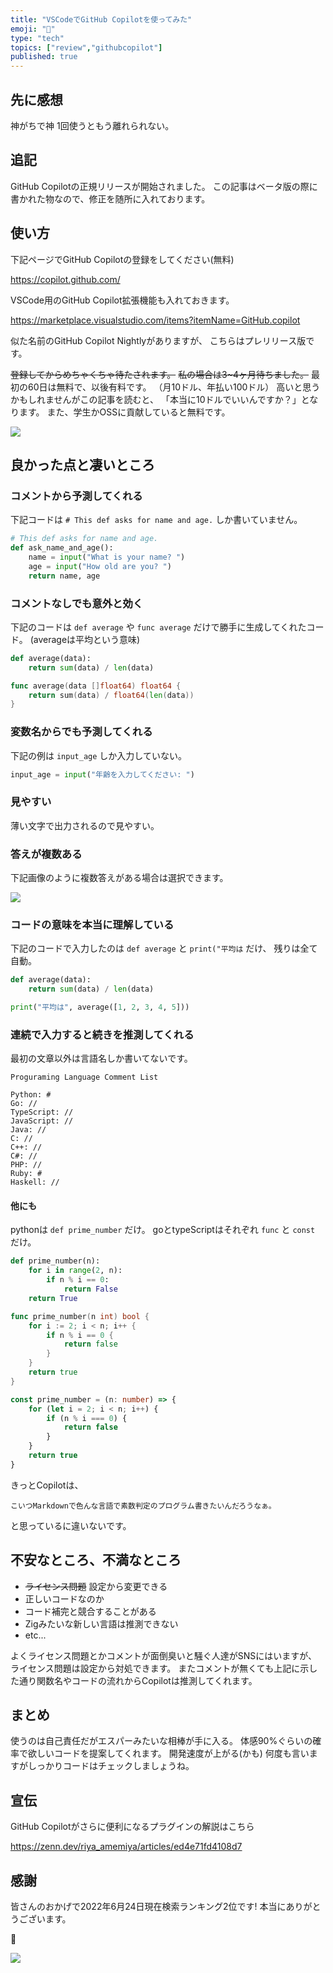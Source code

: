 ```yaml
---
title: "VSCodeでGitHub Copilotを使ってみた"
emoji: "🔨"
type: "tech"
topics: ["review","githubcopilot"]
published: true
---
```


## 先に感想

神がちで神
1回使うともう離れられない。

## 追記

GitHub Copilotの正規リリースが開始されました。
この記事はベータ版の際に書かれた物なので、修正を随所に入れております。

## 使い方

下記ページでGitHub Copilotの登録をしてください(無料)

https://copilot.github.com/

VSCode用のGitHub Copilot拡張機能も入れておきます。

https://marketplace.visualstudio.com/items?itemName=GitHub.copilot

似た名前のGitHub Copilot Nightlyがありますが、
こちらはプレリリース版です。

~~登録してからめちゃくちゃ待たされます。~~
~~私の場合は3~4ヶ月待ちました。~~
最初の60日は無料で、以後有料です。
（月10ドル、年払い100ドル）
高いと思うかもしれませんがこの記事を読むと、
「本当に10ドルでいいんですか？」となります。
また、学生かOSSに貢献していると無料です。

![](/images/7a7cec9244e4b9/GithubCopilot.png)

## 良かった点と凄いところ

### コメントから予測してくれる

下記コードは `# This def asks for name and age.` しか書いていません。

```python
# This def asks for name and age.
def ask_name_and_age():
    name = input("What is your name? ")
    age = input("How old are you? ")
    return name, age
```

### コメントなしでも意外と効く

下記のコードは `def average` や `func average` だけで勝手に生成してくれたコード。
(averageは平均という意味)

```python
def average(data):
    return sum(data) / len(data)
```

```go
func average(data []float64) float64 {
    return sum(data) / float64(len(data))
}
```

### 変数名からでも予測してくれる

下記の例は `input_age` しか入力していない。

```python
input_age = input("年齢を入力してください: ")
```

### 見やすい

薄い文字で出力されるので見やすい。

### 答えが複数ある

下記画像のように複数答えがある場合は選択できます。

![](/images/7a7cec9244e4b9/1.png)

### コードの意味を本当に理解している

下記のコードで入力したのは `def average` と `print("平均は` だけ、
残りは全て自動。

```python
def average(data):
    return sum(data) / len(data)

print("平均は", average([1, 2, 3, 4, 5]))
```

### 連続で入力すると続きを推測してくれる

最初の文章以外は言語名しか書いてないです。

```text
Proguraming Language Comment List

Python: #
Go: //
TypeScript: //
JavaScript: //
Java: //
C: //
C++: //
C#: //
PHP: //
Ruby: #
Haskell: //
```

#### 他にも

pythonは `def prime_number` だけ。
goとtypeScriptはそれぞれ `func` と `const` だけ。

```python
def prime_number(n):
    for i in range(2, n):
        if n % i == 0:
            return False
    return True
```

```go
func prime_number(n int) bool {
    for i := 2; i < n; i++ {
        if n % i == 0 {
            return false
        }
    }
    return true
}
```

```typescript
const prime_number = (n: number) => {
    for (let i = 2; i < n; i++) {
        if (n % i === 0) {
            return false
        }
    }
    return true
}
```

きっとCopilotは、

```text Copilot
こいつMarkdownで色んな言語で素数判定のプログラム書きたいんだろうなぁ。
```

と思っているに違いないです。

## 不安なところ、不満なところ

- ~~ライセンス問題~~ 設定から変更できる
- 正しいコードなのか
- コード補完と競合することがある
- Zigみたいな新しい言語は推測できない
- etc...

よくライセンス問題とかコメントが面倒臭いと騒ぐ人達がSNSにはいますが、
ライセンス問題は設定から対処できます。
またコメントが無くても上記に示した通り関数名やコードの流れからCopilotは推測してくれます。

## まとめ

使うのは自己責任だがエスパーみたいな相棒が手に入る。
体感90%ぐらいの確率で欲しいコードを提案してくれます。
開発速度が上がる(かも)
何度も言いますがしっかりコードはチェックしましょうね。

## 宣伝

GitHub Copilotがさらに便利になるプラグインの解説はこちら

https://zenn.dev/riya_amemiya/articles/ed4e71fd4108d7

## 感謝

皆さんのおかげで2022年6月24日現在検索ランキング2位です!
本当にありがとうございます。

🙇

![](/images/7a7cec9244e4b9/GitHubCopilotGoole.png)
